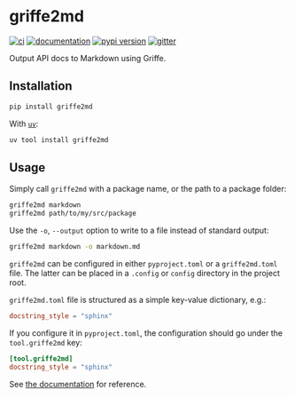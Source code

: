 # griffe2md

[![ci](https://github.com/mkdocstrings/griffe2md/workflows/ci/badge.svg)](https://github.com/mkdocstrings/griffe2md/actions?query=workflow%3Aci)
[![documentation](https://img.shields.io/badge/docs-mkdocs-708FCC.svg?style=flat)](https://mkdocstrings.github.io/griffe2md/)
[![pypi version](https://img.shields.io/pypi/v/griffe2md.svg)](https://pypi.org/project/griffe2md/)
[![gitter](https://badges.gitter.im/join%20chat.svg)](https://app.gitter.im/#/room/#griffe2md:gitter.im)

Output API docs to Markdown using Griffe.

## Installation

```bash
pip install griffe2md
```

With [`uv`](https://docs.astral.sh/uv/):

```bash
uv tool install griffe2md
```

## Usage

Simply call `griffe2md` with a package name, or the path to a package folder:

```bash
griffe2md markdown
griffe2md path/to/my/src/package
```

Use the `-o`, `--output` option to write to a file instead of standard output:

```bash
griffe2md markdown -o markdown.md
```

`griffe2md` can be configured in either `pyproject.toml` or a `griffe2md.toml` file. The latter can be placed in a `.config` or `config` directory in the project root.

`griffe2md.toml` file is structured as a simple key-value dictionary, e.g.:

```toml
docstring_style = "sphinx"
```

If you configure it in `pyproject.toml`, the configuration should go under the `tool.griffe2md` key:

```toml
[tool.griffe2md]
docstring_style = "sphinx"
```

See [the documentation](https://mkdocstrings.github.io/griffe2md/reference/griffe2md/rendering/#griffe2md.config.ConfigDict) for reference.
